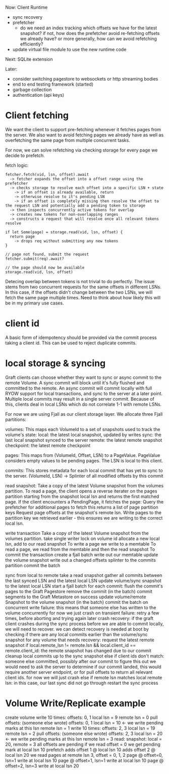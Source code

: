 Now: Client Runtime
- sync recovery
- prefetcher
  - do we need an index tracking which offsets we have for the latest snapshot? if not, how does the prefetcher avoid re-fetching offsets we already have? or more generally, how can we avoid refetching efficiently?
- update virtual file module to use the new runtime code

Next: SQLite extension

Later:
- consider switching pagestore to websockets or http streaming bodies
- end to end testing framework (started)
- garbage collection
- authentication (api keys)

# Client fetching

We want the client to support pre-fetching whenever it fetches pages from the server. We also want to avoid fetching pages we already have as well as overfetching the same page from multiple concurrent tasks.

For now, we can solve refetching via checking storage for every page we decide to prefetch.

fetch logic:
```
fetcher.fetch(vid, lsn, offset).await
  -> fetcher expands the offset into a offset range using the prefetcher
  -> checks storage to resolve each offset into a specific LSN + state
    -> if an offset is already available, return
    -> otherwise resolve to it's pending LSN
    -> if an offset is completely missing then resolve the offset to the request LSN and potentially add a pending token to storage
  -> then inspects concurrently active tokens for overlap
  -> creates new tokens for non-overlapping ranges
  -> constructs a request that will resolve once all relevant tokens resolve

if let Some(page) = storage.read(vid, lsn, offset) {
  return page
    -> drops req without submitting any new tokens
}

// page not found, submit the request
fetcher.submit(req).await?

// the page should now be available
storage.read(vid, lsn, offset)
```

Detecing overlap between tokens is not trivial to do perfectly. The issue stems from two concurrent requests for the same offsets in different LSNs. In this case, if the offsets didn't change between the two LSNs, we will fetch the same page multiple times. Need to think about how likely this will be in my primary use cases.

# client id
A basic form of idempotency should be provided via the commit process taking a client id. This can be used to reject duplicate commits.

# local storage & syncing

Graft clients can choose whether they want to sync or async commit to the remote Volume. A sync commit will block until it's fully flushed and committed to the remote. An async commit will commit locally with full RYOW support for local transactions, and sync to the server at a later point. Multiple local commits may result in a single server commit. Because of this, clients deal in local LSNs which do not correlate 1-1 with remote LSNs.

For now we are using Fjall as our client storage layer. We allocate three Fjall partitions:

volumes:
  This maps each VolumeId to a set of snapshots used to track the volume's state:
    local: the latest local snapshot, updated by writes
    sync: the last local snapshot synced to the server
    remote: the latest remote snapshot
    checkpoint: the latest remote checkpoint

pages:
  This maps from (VolumeId, Offset, LSN) to a PageValue.
  PageValue considers empty values to be pending pages.
  The LSN is local to this client.

commits:
  This stores metadata for each local commit that has yet to sync to the server.
  (VolumeId, LSN) -> Splinter of all modified offsets by this commit

read snapshot:
  Take a copy of the latest Volume snapshot from the volumes partition.
  To read a page, the client opens a reverse iterater on the pages partition starting from the snapshot local lsn and returns the first matched page.
  If the client encounters a PendingPage, it fetches the page:
    Query the prefetcher for additional pages to fetch
      this returns a list of page partition keys
    Request page offsets at the snapshot's remote lsn.
    Write pages to the partition key we retrieved earlier - this ensures we are writing to the correct local lsn.

write transaction
  Take a copy of the latest Volume snapshot from the volumes partition.
  take single writer lock on volume id
    allocate a new local lsn, add to our read snapshot
  To write a page we write to a memtable
  To read a page, we read from the memtable and then the read snapshot
  To commit the transaction
    create a fjall batch
    write out our memtable
    update the volume snapshot
    write out a changed offsets splinter to the commits partition
    commit the batch

sync from local to remote
  take a read snapshot
  gather all commits between the last synced LSN and the latest local LSN
  update volume/sync snapshot to the latest local LSN
  start a fjall batch
  for each commit:
    flush the commit's pages to the Graft Pagestore
    remove the commit (in the batch)
  commit segments to the Graft Metastore
  on success
    update volume/remote Snapshot to the volume snapshot (in the batch)
    commit the batch
  on concurrent write failure:
    this means that someone else has written to the volume concurrently
    for now we just crash
  on transient failure:
    retry a few times, before aborting and trying again later
  crash recovery:
    if the graft client crashes during the sync process before we are able to commit locally, we will need to recover.
    we can detect recovery is needed at boot by checking if there are any local commits earlier than the volume/sync snapshot
    for any volume that needs recovery:
      request the latest remote snapshot
      if local.remote_lsn != remote.lsn && local.client_id == remote.client_id:
        the remote snapshot has changed due to our commit
        cleanup local commits up to the sync snapshot
      else if client ids don't match:
        someone else committed, possibly after our commit
        to figure this out we would need to ask the server to determine if our commit landed, this would require another server endpoint, or for pull offsets to return all relevant client ids. for now we will just crash
      else if remote lsn matches local remote lsn:
        in this case, our last sync did not go through
        restart the sync process

# Volume Write/Replicate example

create volume
write 10 times:
  offsets: 0, 1
  local lsn = 9
  remote lsn = 0
pull offsets: (someone else wrote)
  offsets: 0, 1
  local lsn = 10 <- we write pending marks at this lsn
  remote lsn = 1
write 10 times:
  offsets: 2, 3
  local lsn = 19
  remote lsn = 2
pull offsets: (someone else wrote)
  offsets: 2, 3
  local lsn = 20 <- we write pending marks at this lsn
  remote lsn = 3
read:
  snapshot: local = 20, remote = 3
  all offsets are pending
  if we read offset = 0
    we get pending mark at local lsn 10
      prefetch
        adds offset 1 @ local lsn 10
        adds offset 2 @ local lsn 20
      we read pages at remote lsn 3, offset = 0, 1, 2
        page @ offset=0, lsn=1
          write at local lsn 10
        page @ offset=1, lsn=1
          write at local lsn 10
        page @ offset=2, lsn=3
          write at local lsn 20
